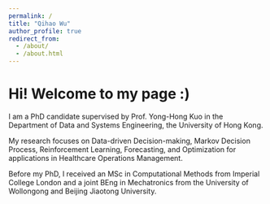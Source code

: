 ```yaml
---
permalink: /
title: "Qihao Wu"
author_profile: true
redirect_from: 
  - /about/
  - /about.html
---
```


Hi! Welcome to my page :)
======
I am a PhD candidate supervised by Prof. Yong-Hong Kuo in the Department of Data and Systems Engineering, the University of Hong Kong. 

My research focuses on Data-driven Decision-making, Markov Decision Process, Reinforcement Learning, Forecasting, and Optimization for applications in Healthcare Operations Management. 

Before my PhD, I received an MSc in Computational Methods from Imperial College London and a joint BEng in Mechatronics from the University of Wollongong and Beijing Jiaotong University.
